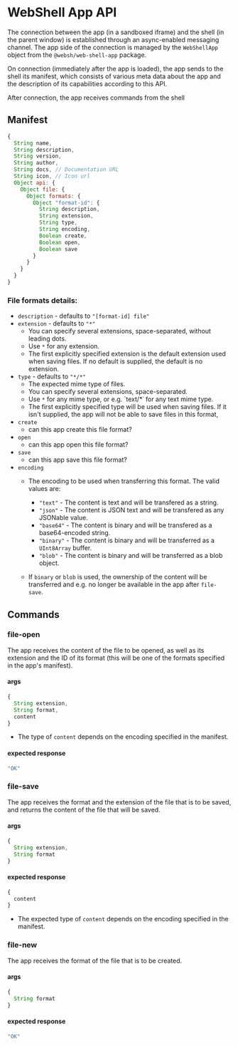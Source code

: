 # WebShell App API

The connection between the app (in a sandboxed iframe) and the shell (in the parent window) is established through an async-enabled
messaging channel. The app side of the connection is managed by the `WebShellApp` object from the `@websh/web-shell-app` package.

On connection (immediately after the app is loaded), the app sends  to the shell its manifest, which consists of various meta data about the app and the description of its capabilities according to this API.

After connection, the app receives commands from the shell

## Manifest
````js
{
  String name,
  String description,
  String version,
  String author,
  String docs, // Documentation URL
  String icon, // Icon url
  Object api: {
    Object file: {
      Object formats: {
        Object "format-id": {
          String description, 
          String extension, 
          String type,
          String encoding,
          Boolean create,
          Boolean open,
          Boolean save
        }
      }
    }
  }
}
````
### File formats details:
* `description` - defaults to `"[format-id] file"`
* `extension` - defaults to `"*"`
  * You can specify several extensions, space-separated, without leading dots. 
  * Use `*` for any extension.
  * The first explicitly specified extension is the default extension used when saving files. If no default is supplied, the default is no extension.
* `type` - defaults to `"*/*"`
  * The expected mime type of files.
  * You can specify several extensions, space-separated. 
  * Use `*` for any mime type, or e.g. `text/*˙ for any text mime type.
  * The first explicitly specified type will be used when saving files. If it isn't supplied, the app will not be able to save files in this format,
* `create`
  * can this app create this file format?
* `open`
  * can this app open this file format?
* `save`
  * can this app save this file format?
* `encoding`
  * The encoding to be used when transferring this format. The valid values are:
    * `"text"` - The content is text and will be transfered as a string.
    * `"json"` - The content is JSON text and will be transfered as any JSONable value.
    * `"base64"` - The content is binary and will be transfered as a base64-encoded string.
    * `"binary"` - The content is binary and will be transferred as a `UInt8Array` buffer.
    * `"blob"` - The content is binary and will be transferred as a blob object.
    
  
  * If `binary` or `blob` is used, the ownership of the content will be transferred and e.g. no longer be available in the app after `file-save`.
  
## Commands

### file-open
The app receives the content of the file to be opened, as well as its extension and the ID of its format (this will be one of the formats specified in the app's manifest).

#### args
````js
{
  String extension,
  String format,
  content
}
````
* The type of `content` depends on the encoding specified in the manifest.

#### expected response

````js
"OK"
````

### file-save
The app receives the format and the extension of the file that is to be saved, and returns the content of the file that will be saved. 

#### args
````js
{
  String extension,
  String format
}
````

#### expected response

````js
{
  content
}
````
* The expected type of `content` depends on the encoding specified in the manifest.

### file-new
The app receives the format of the file that is to be created. 

#### args
````js
{
  String format
}
````

#### expected response

````js
"OK"
````
